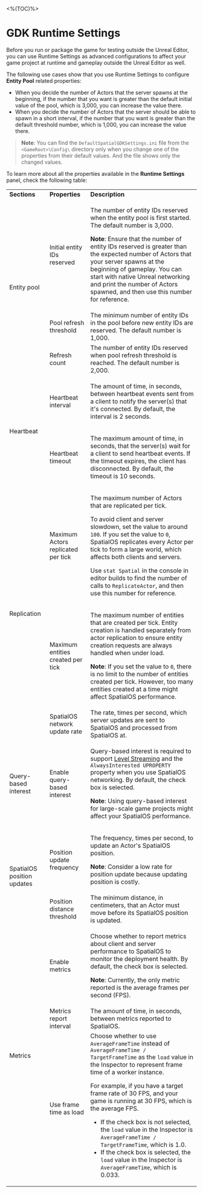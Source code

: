 <%(TOC)%>
# GDK Runtime Settings

Before you run or package the game for testing outside the Unreal Editor, you can use Runtime Settings as advanced configurations to affect your game project at runtime and gameplay outside the Unreal Editor as well.

The following use cases show that you use Runtime Settings to configure **Entity Pool** related properties:

- When you decide the number of Actors that the server spawns at the beginning, if the number that you want is greater than the default initial value of the pool, which is 3,000, you can increase the value there.
- When you decide the number of Actors that the server should be able to spawn in a short interval, if the number that you want is greater than the default threshold number, which is 1,000, you can increase the value there.

> **Note**: You can find the `DefaultSpatialGDKSettings.ini` file from the `<GameRoot>\Config\` directory only when you change one of the properties from their default values. And the file shows only the changed values.

To learn more about all the properties available in the **Runtime Settings** panel, check the following table:

<table>
<tbody>
<tr>
<td><strong>Sections</strong></td>
<td><strong>Properties</strong></td>
<td><strong>Description</strong></td>
</tr>
<tr>
<td rowspan="3">Entity pool</td>
<td>Initial entity IDs reserved</td>
<td>
<p>The number of entity IDs reserved when the entity pool is first started. The default number is 3,000.</p>
<p><strong>Note</strong>: Ensure that the number of entity IDs reserved is greater than the expected number of Actors that your server spawns at the beginning of gameplay. You can start with native Unreal networking and print the number of Actors spawned, and then use this number for reference.</p>
</td>
</tr>
<tr>
<td>Pool refresh threshold</td>
<td>The minimum number of entity IDs in the pool before new entity IDs are reserved. The default number is 1,000.</td>
</tr>
<tr>
<td>Refresh count</td>
<td>The number of entity IDs reserved when pool refresh threshold is reached. The default number is 2,000.</td>
</tr>
<tr>
<td rowspan="2">Heartbeat</td>
<td>Heartbeat interval</td>
<td>
<p>The amount of time, in seconds, between heartbeat events sent from a client to notify the server(s) that it's connected. By default, the interval is 2 seconds.</p>
</td>
</tr>
<tr>
<td>Heartbeat timeout</td>
<td>
<p>The maximum amount of time, in seconds, that the server(s) wait for a client to send heartbeat events. If the timeout expires, the client has disconnected. By default, the timeout is 10 seconds.</p>
</td>
</tr>
<tr>
<td rowspan="3">Replication</td>
<td>Maximum Actors replicated per tick</td>
<td>
<p>The maximum number of Actors that are replicated per tick.</p>
<p><span style="font-weight: 400;">To avoid client and server slowdown, set the value to around <code>100</code>. </span><span style="font-weight: 400;">If you set the value to <code>0</code>, SpatialOS replicates every Actor per tick to form a large world, which affects both clients and servers. </span>
<p><span style="font-weight: 400;">Use <code>stat Spatial</code> in the console in editor builds to find the number of calls to <code>ReplicateActor</code>, and then use this number for reference.</span></p>
</td>
</tr>
<tr>
<td>Maximum entities created per tick</td>
<td>
<p><span style="font-weight: 400;">The maximum number of entities that are created per tick. Entity creation is handled separately from actor replication to ensure entity creation requests are always handled when under load.</span></p>
  <p><span style="font-weight: 400;"><strong>Note</strong>: If you set the value to <code>0</code>, there is no limit to the number of entities created per tick. However, too many entities created at a time might affect SpatialOS performance.</p>
</td>
</tr>
<tr>
<td>SpatialOS network update rate</td>
<td><span style="font-weight: 400;">The rate, times per second, which server updates are sent to SpatialOS and processed from SpatialOS at.</td>
</tr>
<tr>
<td>Query-based interest</td>
<td>Enable query-based interest</td>
<td>
<p>Query-based interest is required to support&nbsp;<a href="https://docs.unrealengine.com/en-us/Engine/LevelStreaming">Level Streaming</a> and the <code>AlwaysInterested UPROPERTY</code> property when you use SpatialOS networking. By default, the check box is selected.</span></p>
<p><strong>Note</strong>: Using query-based interest for large-scale game projects might affect your SpatialOS performance.</p>
</td>
</tr>
<tr>
<td rowspan="2">SpatialOS position updates&nbsp;</td>
<td>Position update frequency</td>
<td>
<p>The frequency, times per second, to update an Actor's SpatialOS position.</p>
<p><strong>Note</strong>: Consider a low rate for position update because updating position is costly.</p>
</td>
</tr>
<tr>
<td>Position distance threshold</td>
<td>The minimum distance, in centimeters, that an Actor must move before its SpatialOS position is updated.</td>
</tr>
<tr>
<td rowspan="3">Metrics</td>
<td>Enable metrics</td>
<td>
<p>Choose whether to report m<span style="font-weight: 400;">etrics about client and server performance to SpatialOS to monitor the deployment health. By default, the check box is selected.</span></p>
<p><strong>Note</strong>: Currently, the only metric reported is the average frames per second (FPS).</p>
</td>
</tr>
<tr>
<td>Metrics report interval</td>
<td><span style="font-weight: 400;">The amount of time, in seconds, between metrics reported to SpatialOS.</span></td>
</tr>
<tr>
<td>Use frame time as load</td>
  <td><span style="font-weight: 400;">Choose whether to use <code>AverageFrameTime</code> instead of <code>AverageFrameTime / TargetFrameTime</code> as the <code>load</code> value in the Inspector to represent frame time of a worker instance.</p>
<p>For example, if you have a target frame rate of 30 FPS, and your game is running at 30 FPS, which is the average FPS.</p>
<ul>
  <li>If the check box is not selected, the <code>load</code> value in the Inspector is <code>AverageFrameTime / TargetFrameTime</code>, which is 1.0.</li>
  <li>If the check box is selected, the <code>load</code> value in the Inspector is <code>AverageFrameTime</code>, which is 0.033.</li>
</ul>
</td>
</tr>
</tbody>
</table>
